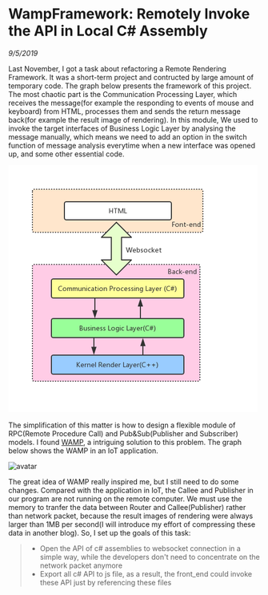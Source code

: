 # WampFramework: Remotely Invoke the API in Local C# Assembly
*9/5/2019*

Last November, I got a task about refactoring a Remote Rendering Framework. It was a short-term project and contructed by large amount of temporary code. The graph below presents the framework of this project. The most chaotic part is the Communication Processing Layer, which receives the message(for example the responding to events of mouse and keyboard) from HTML, processes them and sends the return message back(for example the result image of rendering). In this module, We used to invoke the target interfaces of Business Logic Layer by analysing the message manually, which means we need to add an option in the switch function of message analysis everytime when a new interface was opened up, and some other essential code. 

![avatar](blogs/wamppic/1.png)

The simplification of this matter is how to design a flexible module of RPC(Remote Procedure Call) and Pub&Sub(Publisher and Subscriber) models. I found [WAMP](https://wamp-proto.org), a intriguing solution to this problem. The graph below shows the WAMP in an IoT application.

![avatar](blogs/wamppic/2.png)

The great idea of WAMP really inspired me, but I still need to do some changes. Compared with the application in IoT, the Callee and Publisher in our program are not running on the remote computer. We must use the memory to tranfer the data between Router and Callee(Publisher) rather than network packet, because the result images of rendering were always larger than 1MB per second(I will introduce my effort of compressing these data in another blog). So, I set up the goals of this task:
>* Open the API of c# assemblies to websocket connection in a simple way, while the developers don't need to concentrate on the network packet anymore
>* Export all c# API to js file, as a result, the front_end could invoke these API just by referencing these files

